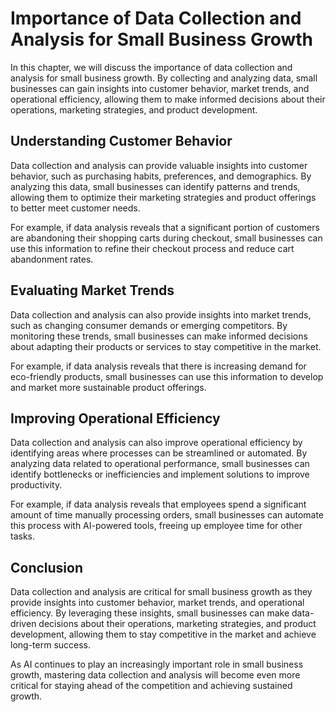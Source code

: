 Importance of Data Collection and Analysis for Small Business Growth
================================================================================================================================================

In this chapter, we will discuss the importance of data collection and analysis for small business growth. By collecting and analyzing data, small businesses can gain insights into customer behavior, market trends, and operational efficiency, allowing them to make informed decisions about their operations, marketing strategies, and product development.

Understanding Customer Behavior
-------------------------------

Data collection and analysis can provide valuable insights into customer behavior, such as purchasing habits, preferences, and demographics. By analyzing this data, small businesses can identify patterns and trends, allowing them to optimize their marketing strategies and product offerings to better meet customer needs.

For example, if data analysis reveals that a significant portion of customers are abandoning their shopping carts during checkout, small businesses can use this information to refine their checkout process and reduce cart abandonment rates.

Evaluating Market Trends
------------------------

Data collection and analysis can also provide insights into market trends, such as changing consumer demands or emerging competitors. By monitoring these trends, small businesses can make informed decisions about adapting their products or services to stay competitive in the market.

For example, if data analysis reveals that there is increasing demand for eco-friendly products, small businesses can use this information to develop and market more sustainable product offerings.

Improving Operational Efficiency
--------------------------------

Data collection and analysis can also improve operational efficiency by identifying areas where processes can be streamlined or automated. By analyzing data related to operational performance, small businesses can identify bottlenecks or inefficiencies and implement solutions to improve productivity.

For example, if data analysis reveals that employees spend a significant amount of time manually processing orders, small businesses can automate this process with AI-powered tools, freeing up employee time for other tasks.

Conclusion
----------

Data collection and analysis are critical for small business growth as they provide insights into customer behavior, market trends, and operational efficiency. By leveraging these insights, small businesses can make data-driven decisions about their operations, marketing strategies, and product development, allowing them to stay competitive in the market and achieve long-term success.

As AI continues to play an increasingly important role in small business growth, mastering data collection and analysis will become even more critical for staying ahead of the competition and achieving sustained growth.


